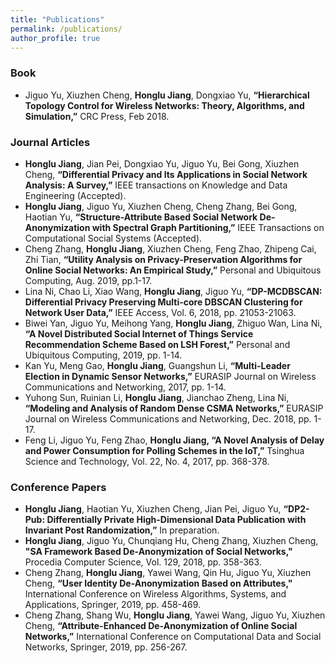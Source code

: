 ```yaml
---
title: "Publications"
permalink: /publications/
author_profile: true
---
```

### <i class="fa fa-fw fa-book" aria-hidden="true"></i> Book

* Jiguo Yu, Xiuzhen Cheng, **Honglu Jiang**, Dongxiao Yu, **“Hierarchical Topology Control for Wireless Networks: Theory, Algorithms, and Simulation,”** CRC Press, Feb 2018.

### <i class="fa fa-fw fa-book-open" aria-hidden="true"></i> Journal Articles
* **Honglu Jiang**, Jian Pei, Dongxiao Yu, Jiguo Yu, Bei Gong, Xiuzhen Cheng, **“Differential Privacy and Its Applications in Social Network Analysis: A Survey,”** IEEE transactions on Knowledge and Data Engineering (Accepted).    
* **Honglu Jiang**, Jiguo Yu, Xiuzhen Cheng, Cheng Zhang, Bei Gong, Haotian Yu, **“Structure-Attribute Based Social Network De-Anonymization with Spectral Graph Partitioning,”** IEEE Transactions on Computational Social Systems (Accepted).  
* Cheng Zhang, **Honglu Jiang**, Xiuzhen Cheng, Feng Zhao, Zhipeng Cai, Zhi Tian, **“Utility Analysis on Privacy-Preservation Algorithms for Online Social Networks: An Empirical Study,”** Personal and Ubiquitous Computing, Aug. 2019, pp.1-17.
* Lina Ni, Chao Li, Xiao Wang, **Honglu Jiang**, Jiguo Yu, **“DP-MCDBSCAN: Differential Privacy Preserving Multi-core DBSCAN Clustering for Network User Data,”** IEEE Access, Vol. 6, 2018, pp. 21053-21063.
* Biwei Yan, Jiguo Yu, Meihong Yang, **Honglu Jiang**, Zhiguo Wan, Lina Ni, **“A Novel Distributed Social Internet of Things Service Recommendation Scheme Based on LSH Forest,”** Personal and Ubiquitous Computing, 2019, pp. 1-14.
* Kan Yu, Meng Gao, **Honglu Jiang**, Guangshun Li, **“Multi-Leader Election in Dynamic Sensor Networks,”** EURASIP Journal on Wireless Communications and Networking, 2017, pp. 1-14.
* Yuhong Sun, Ruinian Li, **Honglu Jiang**, Jianchao Zheng, Lina Ni, **“Modeling and Analysis of Random Dense CSMA Networks,”** EURASIP Journal on Wireless Communications and Networking, Dec. 2018, pp. 1-17.
* Feng Li, Jiguo Yu, Feng Zhao, **Honglu Jiang, “A Novel Analysis of Delay and Power Consumption for Polling Schemes in the IoT,”** Tsinghua Science and Technology, Vol. 22, No. 4, 2017, pp. 368-378.

### <i class="fa fa-fw fa-book-open" aria-hidden="true"></i> Conference Papers 
* **Honglu Jiang**, Haotian Yu, Xiuzhen Cheng, Jian Pei, Jiguo Yu, **“DP2-Pub: Differentially Private High-Dimensional Data Publication with Invariant Post Randomization,”** In preparation. 
* **Honglu Jiang**, Jiguo Yu, Chunqiang Hu, Cheng Zhang, Xiuzhen Cheng, **"SA Framework Based De-Anonymization of Social Networks,"** Procedia Computer Science, Vol. 129, 2018, pp. 358-363.
* Cheng Zhang, **Honglu Jiang**, Yawei Wang, Qin Hu, Jiguo Yu, Xiuzhen Cheng, **“User Identity De-Anonymization Based on Attributes,"** International Conference on Wireless Algorithms, Systems, and Applications, Springer, 2019, pp. 458-469. 
* Cheng Zhang, Shang Wu, **Honglu Jiang**, Yawei Wang, Jiguo Yu, Xiuzhen Cheng, **“Attribute-Enhanced De-Anonymization of Online Social Networks,”** International Conference on Computational Data and Social Networks, Springer, 2019, pp. 256-267.

